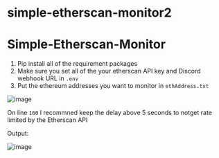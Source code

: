 # simple-etherscan-monitor2

# Simple-Etherscan-Monitor

1. Pip install all of the requirement packages
3. Make sure you set all of the your etherscan API key and Discord webhook URL in `.env`
4. Put the ethereum addresses you want to monitor in `ethAddress.txt`

![image](https://user-images.githubusercontent.com/68413944/151485899-95077e3a-cb90-4b1b-88ea-989308e789f1.png)

On line `160` I recommned keep the delay above 5 seconds to notget rate limited by the Etherscan API

Output:

![image](https://user-images.githubusercontent.com/68413944/151514043-a8e73127-252c-4734-9c6d-fd313b519eef.png)
